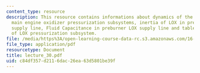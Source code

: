 ```yaml
---
content_type: resource
description: This resource contains informations about dynamics of the space shuttle
  main engine oxidizer pressurization subsystems, inertia of LOX in pre-burner common
  supply line, Fluid Capacitance in preburner LOX supply line and table on dynamics
  of LOX pressurization subsystem.
file: /media/https%3A/open-learning-course-data-rc.s3.amazonaws.com/16-512-rocket-propulsion-fall-2005/c84df357d2116dac26ea63d5801be39f_lecture_30.pdf
file_type: application/pdf
resourcetype: Document
title: lecture_30.pdf
uid: c84df357-d211-6dac-26ea-63d5801be39f
---
```

